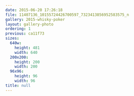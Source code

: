 ```yaml
---
date: 2015-06-20 17:26:18
file: 11407136_10155724426700597_7323413856952583575_n
gallery: 2015-whisky-poker
layout: gallery-photo
ordering: 1
previous: ca11f73
sizes:
  640w:
    height: 481
    width: 640
  200x200:
    height: 200
    width: 200
  96x96:
    height: 96
    width: 96
title: null
---
```

